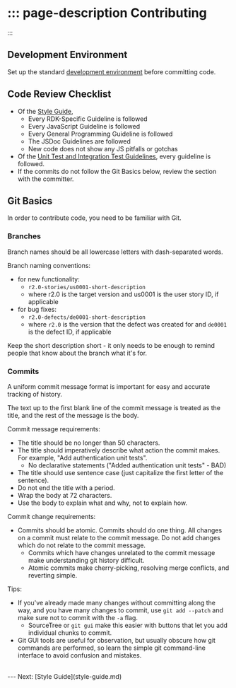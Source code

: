 ::: page-description
Contributing
============
:::

## Development Environment

Set up the standard [development environment](development.md) before committing code.

## Code Review Checklist
 * Of the [Style Guide](style-guide.md),
    * Every RDK-Specific Guideline is followed
    * Every JavaScript Guideline is followed
    * Every General Programming Guideline is followed
    * The JSDoc Guidelines are followed
    * New code does not show any JS pitfalls or gotchas
 * Of the [Unit Test and Integration Test Guidelines](testing.md), every guideline is followed.
 * If the commits do not follow the Git Basics below, review the section with the committer.


## Git Basics

In order to contribute code, you need to be familiar with Git.


### Branches

Branch names should be all lowercase letters with dash-separated words.

Branch naming conventions:
 * for new functionality:
    * `r2.0-stories/us0001-short-description`  
    * where r2.0 is the target version and us0001 is the user story ID, if applicable
 * for bug fixes:
    * `r2.0-defects/de0001-short-description`  
    * where `r2.0` is the version that the defect was created for and `de0001` is the defect ID, if applicable

Keep the short description short - it only needs to be enough to remind people that know about the branch what it's for.

### Commits

A uniform commit message format is important for easy and accurate tracking of history.

The text up to the first blank line of the commit message is treated as the title, and the rest of the message is the body.

Commit message requirements:
 * The title should be no longer than 50 characters.
 * The title should imperatively describe what action the commit makes. For example, "Add authentication unit tests".
    * No declarative statements ("Added authentication unit tests" - BAD)
 * The title should use sentence case (just capitalize the first letter of the sentence).
 * Do not end the title with a period.
 * Wrap the body at 72 characters.
 * Use the body to explain what and why, not to explain how.

Commit change requirements:
 * Commits should be atomic. Commits should do one thing. All changes on a commit must relate to the commit message. Do not add changes which do not relate to the commit message.
    * Commits which have changes unrelated to the commit message make understanding git history difficult.
    * Atomic commits make cherry-picking, resolving merge conflicts, and reverting simple.

Tips:
 * If you've already made many changes without committing along the way, and you have many changes to commit, use `git add --patch` and make sure not to commit with the `-a` flag.
    * SourceTree or `git gui` make this easier with buttons that let you add individual chunks to commit.
 * Git GUI tools are useful for observation, but usually obscure how git commands are performed, so learn the simple git command-line interface to avoid confusion and mistakes.


<br />
---
Next: [Style Guide](style-guide.md)
